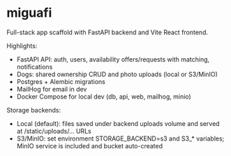 # miguafi

Full-stack app scaffold with FastAPI backend and Vite React frontend.

Highlights:
- FastAPI API: auth, users, availability offers/requests with matching, notifications
- Dogs: shared ownership CRUD and photo uploads (local or S3/MinIO)
- Postgres + Alembic migrations
- MailHog for email in dev
- Docker Compose for local dev (db, api, web, mailhog, minio)

Storage backends:
- Local (default): files saved under backend uploads volume and served at /static/uploads/... URLs
- S3/MinIO: set environment STORAGE_BACKEND=s3 and S3_* variables; MinIO service is included and bucket auto-created

